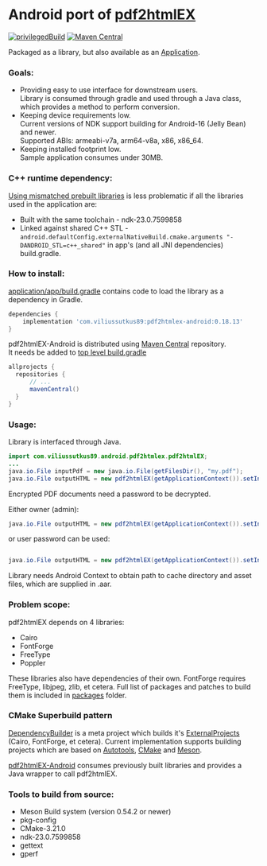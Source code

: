 # Android port of [pdf2htmlEX](https://github.com/pdf2htmlEX/pdf2htmlEX)

[![privilegedBuild](https://github.com/ViliusSutkus89/pdf2htmlEX-Android/actions/workflows/privilegedBuild.yml/badge.svg)](https://github.com/ViliusSutkus89/pdf2htmlEX-Android/actions/workflows/privilegedBuild.yml)
[![Maven Central](https://img.shields.io/maven-central/v/com.viliussutkus89/pdf2htmlex-android.svg?label=Maven%20Central)](https://search.maven.org/search?q=g:com.viliussutkus89%20AND%20a:pdf2htmlex-android)

Packaged as a library, but also available as an [Application](/application).

### Goals:
* Providing easy to use interface for downstream users.  
Library is consumed through gradle and used through a Java class, which provides a method to perform conversion.
* Keeping device requirements low.  
Current versions of NDK support building for Android-16 (Jelly Bean) and newer.  
Supported ABIs: armeabi-v7a, arm64-v8a, x86, x86_64.
* Keeping installed footprint low.  
Sample application consumes under 30MB.

### C++ runtime dependency:
[Using mismatched prebuilt libraries](https://android.googlesource.com/platform/ndk/+/master/docs/user/common_problems.md#using-mismatched-prebuilt-libraries) is less problematic if all the libraries used in the application are:
* Built with the same toolchain - ndk-23.0.7599858
* Linked against shared C++ STL - `android.defaultConfig.externalNativeBuild.cmake.arguments "-DANDROID_STL=c++_shared"` in app's (and all JNI dependencies) build.gradle.

### How to install:
[application/app/build.gradle](application/app/build.gradle) contains code to load the library as a dependency in Gradle.
```gradle
dependencies {
    implementation 'com.viliussutkus89:pdf2htmlex-android:0.18.13'
}
```

pdf2htmlEX-Android is distributed using [Maven Central](https://search.maven.org/artifact/com.viliussutkus89/pdf2htmlex-android) repository.  
It needs be added to [top level build.gradle](application/build.gradle)
```gradle
allprojects {
  repositories {
      // ...
      mavenCentral()
  }
}
```

### Usage:
Library is interfaced through Java.
```Java
import com.viliussutkus89.android.pdf2htmlex.pdf2htmlEX;
...
java.io.File inputPdf = new java.io.File(getFilesDir(), "my.pdf");
java.io.File outputHTML = new pdf2htmlEX(getApplicationContext()).setInputPDF(inputPdf).convert();
```

Encrypted PDF documents need a password to be decrypted.

Either owner (admin):
```Java
java.io.File outputHTML = new pdf2htmlEX(getApplicationContext()).setInputPDF(inputPdf).setOwnerPassword("owner-password").convert();
```
or user password can be used:
```Java

java.io.File outputHTML = new pdf2htmlEX(getApplicationContext()).setInputPDF(inputPdf).setUserPassword("user-password").convert();
```

Library needs Android Context to obtain path to cache directory and asset files, which are supplied in .aar.

### Problem scope:
pdf2htmlEX depends on 4 libraries:
* Cairo
* FontForge
* FreeType
* Poppler

These libraries also have dependencies of their own. FontForge requires FreeType, libjpeg, zlib, et cetera.
Full list of packages and patches to build them is included in [packages](/dependency-builder/src/main/cpp/packages/) folder.

### CMake Superbuild pattern
[DependencyBuilder](/dependency-builder/src/main/cpp/CMakeLists.txt) is a meta project which builds it's
[ExternalProjects](https://cmake.org/cmake/help/latest/module/ExternalProject.html) (Cairo, FontForge, et cetera).
Current implementation supports building projects which are based on [Autotools](/dependency-builder/src/main/cpp/EPAutotools.cmake), [CMake](/dependency-builder/src/main/cpp/EPCMake.cmake) and [Meson](/dependency-builder/src/main/cpp/EPMeson.cmake).

[pdf2htmlEX-Android](pdf2htmlEX/src/main/cpp/CMakeLists.txt) consumes previously built libraries and provides a Java wrapper to call pdf2htmlEX.

### Tools to build from source:
* Meson Build system (version 0.54.2 or newer)
* pkg-config
* CMake-3.21.0
* ndk-23.0.7599858
* gettext
* gperf

